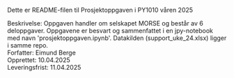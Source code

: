 Dette er README-filen til Prosjektoppgaven i PY1010 våren 2025

Beskrivelse:        Oppgaven handler om selskapet MORSE og består av 6 deloppgaver. Oppgavene er besvart og sammenfattet i en jpy-notebook med navn 'prosjektoppgaven.ipynb'. Datakilden (support_uke_24.xlsx) ligger i samme repo. <br>
Forfatter:          Eimund Berge <br>
Opprettet:          10.04.2025 <br>
Leveringsfrist:     11.04.2025 

